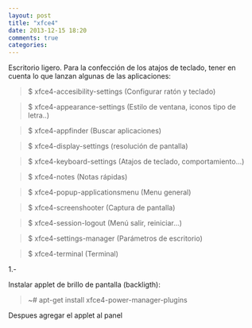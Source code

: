 ```yaml
---
layout: post
title: "xfce4"
date: 2013-12-15 18:20
comments: true
categories: 
---
```

Escritorio ligero. Para la confección de los atajos de teclado, tener en cuenta lo que lanzan algunas de las aplicaciones:

>$ xfce4-accesibility-settings (Configurar ratón y teclado)

>$ xfce4-appearance-settings (Estilo de ventana, iconos tipo de letra..)

>$ xfce4-appfinder (Buscar aplicaciones)

>$ xfce4-display-settings (resolución de pantalla)

>$ xfce4-keyboard-settings (Atajos de teclado, comportamiento...)

>$ xfce4-notes (Notas rápidas)

>$ xfce4-popup-applicationsmenu (Menu general)

>$ xfce4-screenshooter (Captura de pantalla)

>$ xfce4-session-logout (Menú salir, reiniciar...)

>$ xfce4-settings-manager (Parámetros de escritorio)

>$ xfce4-terminal (Terminal)

1.-

Instalar applet de brillo de pantalla (backligth):

>~# apt-get install xfce4-power-manager-plugins

Despues agregar el applet al panel

